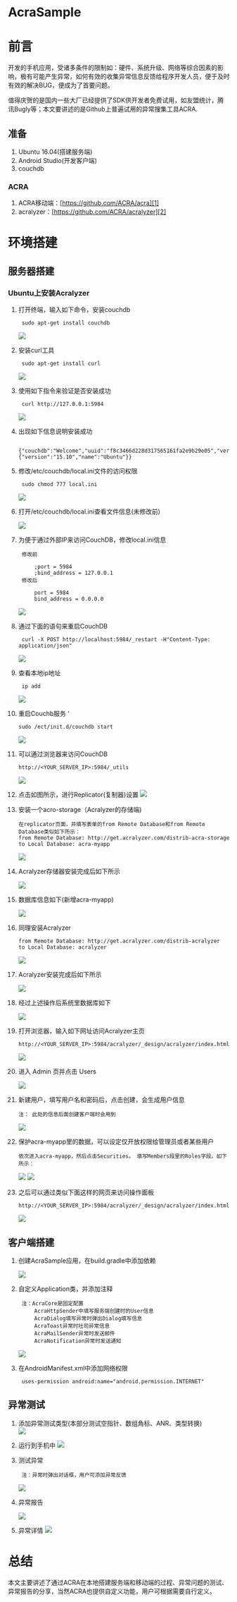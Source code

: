 # AcraSample
# 前言
开发的手机应用，受诸多条件的限制如：硬件、系统升级、网络等综合因素的影响，极有可能产生异常，如何有效的收集异常信息反馈给程序开发人员，便于及时有效的解决BUG，便成为了首要问题。   

值得庆贺的是国内一些大厂已经提供了SDK供开发者免费试用，如友盟统计，腾讯Bugly等；本文要讲述的是Github上普遍试用的异常搜集工具ACRA.    


## 准备  
1. Ubuntu 16.04(搭建服务端)
2. Android Studio(开发客户端)
3. couchdb

###  ACRA
1. ACRA移动端：[https://github.com/ACRA/acra][1]
2. acralyzer：[https://github.com/ACRA/acralyzer][2]  



<!--more-->



# 环境搭建 

## 服务器搭建
### Ubuntu上安装Acralyzer
1. 打开终端，输入如下命令，安装couchdb
	
		sudo apt-get install couchdb   
	![][3]  
2. 安装curl工具  

		sudo apt-get install curl
	![][4]  
3. 使用如下指令来验证是否安装成功

		curl http://127.0.0.1:5984
	![][5]
4. 出现如下信息说明安装成功

		{"couchdb":"Welcome","uuid":"f8c3466d228d317565161fa2e9b29e05","version":"1.6.0","vendor":{"version":"15.10","name":"Ubuntu"}}

5. 修改/etc/couchdb/local.ini文件的访问权限

		sudo chmod 777 local.ini
	![][6]
6. 打开/etc/couchdb/local.ini查看文件信息(未修改前)  

	![][7]  

7. 为便于通过外部IP来访问CouchDB，修改local.ini信息  

		修改前      
			
			;port = 5984
			;bind_address = 127.0.0.1
		修改后     

			port = 5984
			bind_address = 0.0.0.0

	![][8]
8. 通过下面的语句来重启CouchDB

		curl -X POST http://localhost:5984/_restart -H"Content-Type: application/json"

	![][9]
9. 查看本地ip地址

		ip add

	![][10]
10. 重启Couchb服务   ‘

		sudo /ect/init.d/couchdb start

    ![][11]   

11. 可以通过浏览器来访问CouchDB

		http://<YOUR_SERVER_IP>:5984/_utils       
		 
	![][12]   
12. 点击如图所示，进行Replicator(复制器)设置 
	![][13]  

13. 安装一个acro-storage（Acralyzer的存储端)    

		在replicator页面，并填写表单的from Remote Database和from Remote Database类似如下所示：
		from Remote Database: http://get.acralyzer.com/distrib-acra-storage
		to Local Database: acra-myapp 

	![][14]  
14. Acralyzer存储器安装完成后如下所示    
	
	![][15]  
15. 数据库信息如下(新增acra-myapp)   

	![][16]  

16. 同理安装Acralyzer
	
		from Remote Database: http://get.acralyzer.com/distrib-acralyzer
		to Local Database: acralyzer
	![][17] 
17. Acralyzer安装完成后如下所示

	![][18] 
18. 经过上述操作后系统里数据库如下

	![][19]
  
19. 打开浏览器，输入如下网址访问Acralyzer主页   

		http://<YOUR_SERVER_IP>:5984/acralyzer/_design/acralyzer/index.html
	![][20]  
20. 进入 Admin 页并点击 Users

	![][21]  

21. 新建用户，填写用户名和密码后，点击创建，会生成用户信息   
   
		注： 此处的信息后面创建客户端时会用到   
 	
	![][22]  

22. 保护acra-myapp里的数据，可以设定仅开放权限给管理员或者某些用户

		依次进入acra-myapp，然后点击Securities。 填写Members段里的Roles字段。如下所示：

	![][23] 
	![][24]
23. 之后可以通过类似下面这样的网页来访问操作面板

		http://<YOUR_SERVER_IP>:5984/acralyzer/_design/acralyzer/index.html
	![][25]  

## 客户端搭建 
1. 创建AcraSample应用，在build.gradle中添加依赖

	![][26]
2. 自定义Application类，并添加注释
     
		注：AcraCore是固定配置   
			AcraHttpSender中填写服务端创建时的User信息   
			AcraDialog填写异常时弹出Dialog填写信息   
			AcraToast异常时吐司异常信息   
			AcraMailSender异常时发送邮件   
			AcraNotification异常时发送通知  
	![][27]

3. 在AndroidManifest.xml中添加网络权限

		uses-permission android:name="android.permission.INTERNET"

## 异常测试
1. 添加异常测试类型(本部分测试空指针、数组角标、ANR、类型转换)   
	![][28]
2. 运行到手机中 
	![][29]
3. 测试异常  

		注：异常时弹出对话框，用户可添加异常反馈   
	![][30]
4. 异常报告  
	
	![][31]  
5. 异常详情 
	![][32]

	
# 总结

本文主要讲述了通过ACRA在本地搭建服务端和移动端的过程、异常问题的测试、异常报告的分享，当然ACRA也提供自定义功能，用户可根据需要自行定义。   




[1]: https://github.com/ACRA/acra
[2]: https://github.com/ACRA/acralyzer
[3]: http://pgki4je65.bkt.gdipper.com/acra-install-couchdb.png
[4]: http://pgki4je65.bkt.gdipper.com/acra-install-curl.png
[5]: http://pgki4je65.bkt.gdipper.com/acra-curl-5984.png
[6]: http://pgki4je65.bkt.gdipper.com/acra-chmod777-localinit.png
[7]: http://pgki4je65.bkt.gdipper.com/acra-http-modify-before.png
[8]: http://pgki4je65.bkt.gdipper.com/acra-http-modify-after.png
[9]: http://pgki4je65.bkt.gdipper.com/acra-couchdb-restart.png
[10]: http://pgki4je65.bkt.gdipper.com/acra-local-ip.png
[11]: http://pgki4je65.bkt.gdipper.com/acra-couchdb-start.png
[12]: http://pgki4je65.bkt.gdipper.com/acra-utils-page.png
[13]: http://pgki4je65.bkt.gdipper.com/acra-set-replicator.png
[14]: http://pgki4je65.bkt.gdipper.com/acra-replicator-myapp.png
[15]: http://pgki4je65.bkt.gdipper.com/acra-replicator-myapp-done.png
[16]: http://pgki4je65.bkt.gdipper.com/acra-app-databasse.png
[17]: http://pgki4je65.bkt.gdipper.com/acra-make-acralyzer.png
[18]: http://pgki4je65.bkt.gdipper.com/acra-acralyzer-done.png
[19]: http://pgki4je65.bkt.gdipper.com/acra-all-data-done.png
[20]: http://pgki4je65.bkt.gdipper.com/acra-main-page.png
[21]: http://pgki4je65.bkt.gdipper.com/acra-create-user.png
[22]: http://pgki4je65.bkt.gdipper.com/acra-userinfo.png
[23]: http://pgki4je65.bkt.gdipper.com/acra-myapp-security.png
[24]: http://pgki4je65.bkt.gdipper.com/acra-myapp-read-update.png
[25]: http://pgki4je65.bkt.gdipper.com/acra-myapp-mainpage.png
[26]: http://pgki4je65.bkt.gdipper.com/acra-app-gradle-implement.png
[27]: http://pgki4je65.bkt.gdipper.com/acra-app-myapplication-conf.png
[28]: http://pgki4je65.bkt.gdipper.com/acra-exception-test.png
[29]: http://pgki4je65.bkt.gdipper.com/acra-app-run.png
[30]: http://pgki4je65.bkt.gdipper.com/acra-app-exception-dialog.png
[31]: http://pgki4je65.bkt.gdipper.com/acra-exception-report.png
[32]: http://pgki4je65.bkt.gdipper.com/acra-exception-detail.png
